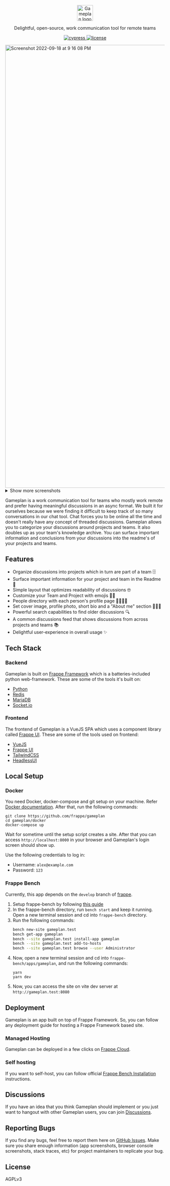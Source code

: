 <p align="center">
  <img src="https://user-images.githubusercontent.com/9355208/190904451-ac6f171b-26c6-4432-a04f-044974516da6.png" alt="Gameplan logo" height="50" />
  <p align="center">Delightful, open-source, work communication tool for remote teams</p>
</p>

<p align="center">
  <a href="https://dashboard.cypress.io/projects/y2q697/runs">
    <img alt="cypress" src="https://img.shields.io/endpoint?url=https://dashboard.cypress.io/badge/simple/y2q697/main&style=flat&logo=cypress">
  </a>
  <a href="https://github.com/frappe/gameplan/blob/main/LICENSE">
    <img alt="license" src="https://img.shields.io/badge/license-AGPLv3-blue">
  </a>
</p>

<img width="1402" alt="Screenshot 2022-09-18 at 9 16 08 PM" src="https://user-images.githubusercontent.com/9355208/190922102-daff8e9f-e34f-4129-a520-dcf834e92958.png">


<details>
  <summary>Show more screenshots</summary>

  <img width="1402" alt="Screenshot 2022-09-18 at 9 18 17 PM" src="https://user-images.githubusercontent.com/9355208/190922154-e5bdb690-57d3-4024-9143-9d009894b035.png">

  <img width="1402" alt="Screenshot 2022-09-18 at 9 18 47 PM" src="https://user-images.githubusercontent.com/9355208/190922161-61eb1cd7-a56a-4460-bc7f-d6c24d1c2df7.png">

  <img width="1402" alt="Screenshot 2022-09-18 at 11 47 06 PM" src="https://user-images.githubusercontent.com/9355208/190922333-fdad6271-2a77-4c7d-8d74-7c518d3052d6.png">


</details>

Gameplan is a work communication tool for teams who mostly work remote and prefer having meaningful discussions in an async format. We built it for ourselves because we were finding it difficult to keep track of so many conversations in our chat tool. Chat forces you to be online all the time and doesn't really have any concept of threaded discussions. Gameplan allows you to categorize your discussions around projects and teams. It also doubles up as your team's knowledge archive. You can surface important information and conclusions from your discussions into the readme's of your projects and teams.

## Features
- Organize discussions into projects which in turn are part of a team 🗄
- Surface important information for your project and team in the Readme 📝
- Simple layout that optimizes readability of discussions 🤓
- Customize your Team and Project with emojis 💅🏻
- People directory with each person's profile page 👨‍👩‍👧‍👦
- Set cover image, profile photo, short bio and a "About me" section 🦹🏼‍♀️
- Powerful search capabilities to find older discussions 🔍
- A common discussions feed that shows discussions from across projects and teams 📚
- Delightful user-experience in overall usage ✨

## Tech Stack

### Backend
Gameplan is built on [Frappe Framework](https://frappeframework.com) which is a batteries-included python web-framework.
These are some of the tools it's built on:
- [Python](https://www.python.org)
- [Redis](https://redis.io/)
- [MariaDB](https://mariadb.org/)
- [Socket.io](https://socket.io/)

### Frontend
The frontend of Gameplan is a VueJS SPA which uses a component library called [Frappe UI](https://github.com/frappe/frappe-ui).
These are some of the tools used on frontend:
- [VueJS](https://vuejs.org)
- [Frappe UI](https://github.com/frappe/frappe-ui)
- [TailwindCSS](https://tailwindcss.com)
- [HeadlessUI](https://headlessui.com)

## Local Setup
### Docker
You need Docker, docker-compose and git setup on your machine. Refer [Docker documentation](https://docs.docker.com/). After that, run the following commands:
```
git clone https://github.com/frappe/gameplan
cd gameplan/docker
docker-compose up
```

Wait for sometime until the setup script creates a site. After that you can
access `http://localhost:8000` in your browser and Gameplan's login screen
should show up.

Use the following credentials to log in:

- Username: `alex@example.com`
- Password: `123`

### Frappe Bench

Currently, this app depends on the `develop` branch of [frappe](https://github.com/frappe/frappe).

1. Setup frappe-bench by following [this guide](https://frappeframework.com/docs/v14/user/en/installation)
1. In the frappe-bench directory, run `bench start` and keep it running. Open a new terminal session and cd into `frappe-bench` directory.
1. Run the following commands:
    ```sh
    bench new-site gameplan.test
    bench get-app gameplan
    bench --site gameplan.test install-app gameplan
    bench --site gameplan.test add-to-hosts
    bench --site gameplan.test browse --user Administrator
    ```
 1. Now, open a new terminal session and cd into `frappe-bench/apps/gameplan`, and run the following commands:
    ```
    yarn
    yarn dev
    ```
 1. Now, you can access the site on vite dev server at `http://gameplan.test:8080`

## Deployment
Gameplan is an app built on top of Frappe Framework. So, you can follow any deployment guide for hosting a Frappe Framework based site.

### Managed Hosting
Gameplan can be deployed in a few clicks on [Frappe Cloud](https://frappecloud.com/marketplace/apps/gameplan).

### Self hosting
If you want to self-host, you can follow official [Frappe Bench Installation](https://github.com/frappe/bench#installation) instructions.

## Discussions
If you have an idea that you think Gameplan should implement or you just want to hangout with other Gameplan users, you can join [Discussions](https://github.com/frappe/gameplan/discussions).

## Reporting Bugs
If you find any bugs, feel free to report them here on [GitHub Issues](https://github.com/frappe/gameplan/issues). Make sure you share enough information (app screenshots, browser console screenshots, stack traces, etc) for project maintainers to replicate your bug.

## License

AGPLv3
